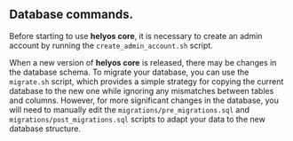 ## Database commands.

Before starting to use **helyos core**, it is necessary to create an admin account by running the `create_admin_account.sh` script.

When a new version of **helyos core** is released, there may be changes in the database schema. To migrate your database, you can use the `migrate.sh` script, which provides a simple strategy for copying the current database to the new one while ignoring any mismatches between tables and columns. However, for more significant changes in the database, you will need to manually edit the `migrations/pre_migrations.sql` and `migrations/post_migrations.sql` scripts to adapt your data to the new database structure.


